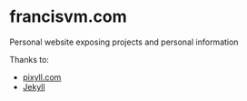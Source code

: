 # francisvm.com

Personal website exposing projects and personal information

Thanks to:
* [pixyll.com](http://www.pixyll.com)
* [Jekyll](http://jekyllrb.com)
